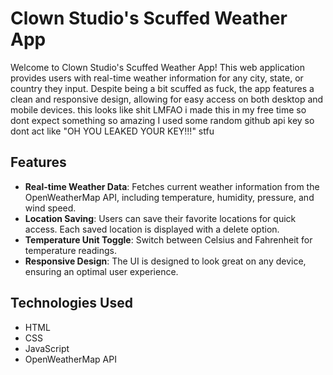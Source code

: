 # Clown Studio's Scuffed Weather App

Welcome to Clown Studio's Scuffed Weather App! This web application provides users with real-time weather information for any city, state, or country they input. Despite being a bit scuffed as fuck, the app features a clean and responsive design, allowing for easy access on both desktop and mobile devices.
this looks like shit LMFAO
i made this in my free time so dont expect something so amazing
I used some random github api key so dont act like "OH YOU LEAKED YOUR KEY!!!" stfu

## Features

- **Real-time Weather Data**: Fetches current weather information from the OpenWeatherMap API, including temperature, humidity, pressure, and wind speed.
- **Location Saving**: Users can save their favorite locations for quick access. Each saved location is displayed with a delete option.
- **Temperature Unit Toggle**: Switch between Celsius and Fahrenheit for temperature readings.
- **Responsive Design**: The UI is designed to look great on any device, ensuring an optimal user experience.

## Technologies Used

- HTML
- CSS
- JavaScript
- OpenWeatherMap API
